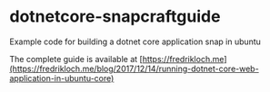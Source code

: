 # dotnetcore-snapcraftguide
Example code for building a dotnet core application snap in ubuntu

The complete guide is available at [https://fredrikloch.me](https://fredrikloch.me/blog/2017/12/14/running-dotnet-core-web-application-in-ubuntu-core)
